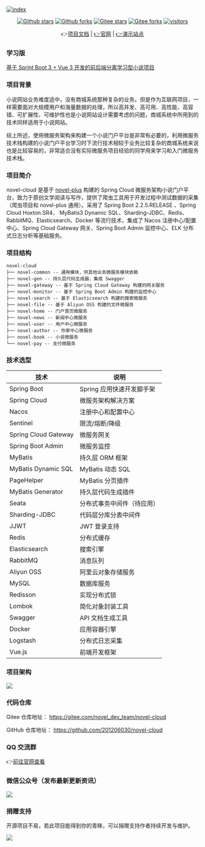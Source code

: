 [![index]( https://youdoc.github.io/img/tencent.jpg )]( https://cloud.tencent.com/act/cps/redirect?redirect=2446&cps_key=736e609d66e0ac4e57813316cec6fd0b&from=console )
<p align="center">
    <a href='https://github.com/201206030/novel-cloud'><img alt="Github stars" src="https://img.shields.io/github/stars/201206030/novel-cloud?logo=github"></a>
    <a href='https://github.com/201206030/novel-cloud'><img alt="Github forks" src="https://img.shields.io/github/forks/201206030/novel-cloud?logo=github"></a>
    <a href='https://gitee.com/novel_dev_team/novel-cloud'><img alt="Gitee stars" src="https://gitee.com/novel_dev_team/novel-cloud/badge/star.svg?theme=gitee"></a>
    <a href='https://gitee.com/novel_dev_team/novel-cloud'><img alt="Gitee forks" src="https://gitee.com/novel_dev_team/novel-cloud/badge/fork.svg?theme=gitee"></a>
    <a href="https://github.com/201206030/novel-cloud"><img src="https://visitor-badge.glitch.me/badge?page_id=201206030.novel-cloud" alt="visitors"></a>
</p>

<p align="center">
      👉<a href='https://docs.xxyopen.com/course/novelcloud/'>项目文档</a> | <a href='https://novel.xxyopen.com'>👉官网</a> | <a href='http://47.106.243.172:8888'>👉演示站点</a>
</p>   

### 学习版

[基于 Sprint Boot 3 + Vue 3 开发的前后端分离学习型小说项目](https://github.com/201206030/novel)

### 项目背景

小说网站业务难度适中，没有商城系统那种复杂的业务。但是作为互联网项目，一样需要面对大规模用户和海量数据的处理，所以高并发、高可用、高性能、高容错、可扩展性、可维护性也是小说网站设计需要考虑的问题，商城系统中所用到的技术同样适用于小说网站。

综上所述，使用微服务架构来构建一个小说门户平台是非常有必要的，利用微服务技术栈构建的小说门户平台学习时下流行技术相较于业务比较复杂的商城系统来说也是比较容易的，非常适合没有实际微服务项目经验的同学用来学习和入门微服务技术栈。

### 项目简介

novel-cloud 是基于 [novel-plus](https://github.com/201206030/novel-plus) 构建的 Spring Cloud 微服务架构小说门户平台，致力于原创文学阅读与写作，提供了爬虫工具用于开发过程中测试数据的采集（爬虫项目和 novel-plus 通用）。采用了 Spring Boot 2.2.5.RELEASE 、Spring Cloud Hoxton.SR4、 MyBatis3 Dynamic SQL、Sharding-JDBC、Redis、RabbitMQ、Elasticsearch、Docker 等流行技术，集成了 Nacos 注册中心/配置中心、Spring Cloud Gateway 网关、Spring Boot Admin 监控中心、ELK 分布式日志分析等基础服务。

### 项目结构

```
novel-cloud
├── novel-common -- 通用模块，供其他业务微服务模块依赖
├── novel-gen -- 持久层代码生成器，集成 Swagger
├── novel-gateway -- 基于 Spring Cloud Gateway 构建的网关服务
├── novel-monitor -- 基于 Spring Boot Admin 构建的监控中心
├── novel-search -- 基于 Elasticsearch 构建的搜索微服务
├── novel-file -- 基于 Aliyun OSS 构建的文件微服务
├── novel-home -- 门户首页微服务
├── novel-news -- 新闻中心微服务
├── novel-user -- 用户中心微服务
├── novel-author -- 作家中心微服务
├── novel-book -- 小说微服务
└── novel-pay -- 支付微服务
```

### 技术选型

| 技术                   | 说明                                                         
|----------------------| ---------------------------
| Spring Boot          | Spring 应用快速开发脚手架     
| Spring Cloud         | 微服务架构解决方案 
| Nacos                | 注册中心和配置中心
| Sentinel             | 限流/熔断/降级
| Spring Cloud Gateway | 微服务网关
| Spring Boot Admin    | 微服务监控
| MyBatis              | 持久层 ORM 框架 
| MyBatis Dynamic SQL  | MyBatis 动态 SQL
| PageHelper           | MyBatis 分页插件
| MyBatis Generator    | 持久层代码生成插件
| Seata                | 分布式事务中间件（待应用）
| Sharding-JDBC        | 代码层分库分表中间件
| JJWT                 | JWT 登录支持  
| Redis                | 分布式缓存                              
| Elasticsearch        | 搜索引擎                
| RabbitMQ             | 消息队列
| Aliyun OSS           | 阿里云对象存储服务   
| MySQL                | 数据库服务                 
| Redisson             | 实现分布式锁                                       
| Lombok               | 简化对象封装工具  
| Swagger              | API 文档生成工具                                                                              
| Docker               | 应用容器引擎   
| Logstash             | 分布式日志采集   
| Vue.js               | 前端开发框架

### 项目架构

![](https://s3.ax1x.com/2020/12/09/r92rrT.png)

### 代码仓库

Gitee 仓库地址： https://gitee.com/novel_dev_team/novel-cloud

GitHub 仓库地址：  https://github.com/201206030/novel-cloud

### QQ 交流群

👉[前往官网查看](https://novel.xxyopen.com/service.htm)

### 微信公众号（发布最新更新资讯）

![](https://docs.xxyopen.com/img/qrcode_for_gh.jpg)

### 捐赠支持

开源项目不易，若此项目能得到你的青睐，可以捐赠支持作者持续开发与维护。

![](https://s1.ax1x.com/2020/10/31/BUQJwq.png)
